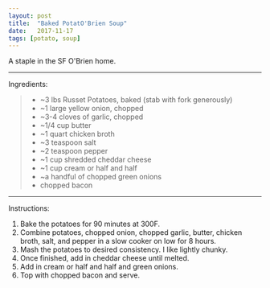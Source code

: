 ```yaml
---
layout: post
title:  "Baked PotatO'Brien Soup"
date:   2017-11-17
tags: [potato, soup]
---
```


A staple in the SF O'Brien home.

---

Ingredients:

> * ~3 lbs Russet Potatoes, baked (stab with fork generously)
> * ~1 large yellow onion, chopped
> * ~3-4 cloves of garlic, chopped
> * ~1/4 cup butter
> * ~1 quart chicken broth
> * ~3 teaspoon salt
> * ~2 teaspoon pepper 
> * ~1 cup shredded cheddar cheese
> * ~1 cup cream or half and half
> * ~a handful of chopped green onions
> * chopped bacon

---

Instructions:

1. Bake the potatoes for 90 minutes at 300F.
1. Combine potatoes, chopped onion, chopped garlic, butter, chicken broth, salt, and pepper in a slow cooker on low for 8 hours.
1. Mash the potatoes to desired consistency. I like lightly chunky.
1. Once finished, add in cheddar cheese until melted.
1. Add in cream or half and half and green onions.
1. Top with chopped bacon and serve.
